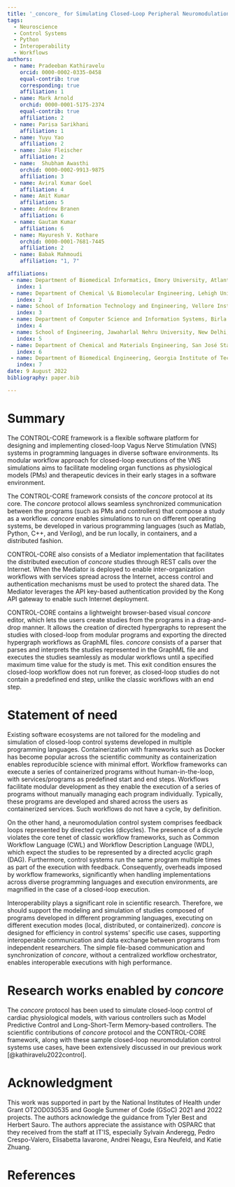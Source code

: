 ```yaml
---
title: '_concore_ for Simulating Closed-Loop Peripheral Neuromodulation Control Systems'
tags:
  - Neuroscience
  - Control Systems
  - Python
  - Interoperability
  - Workflows
authors:
  - name: Pradeeban Kathiravelu
    orcid: 0000-0002-0335-0458
    equal-contrib: true
    corresponding: true 
    affiliation: 1
  - name: Mark Arnold
    orchid: 0000-0001-5175-2374
    equal-contrib: true
    affiliation: 2
  - name: Parisa Sarikhani
    affiliation: 1
  - name: Yuyu Yao
    affiliation: 2
  - name: Jake Fleischer
    affiliation: 2
  - name:  Shubham Awasthi 
    orchid: 0000-0002-9913-9875
    affiliation: 3
  - name: Aviral Kumar Goel
    affiliation: 4
  - name: Amit Kumar
    affiliation: 5
  - name: Andrew Branen
    affiliation: 6
  - name: Gautam Kumar
    affiliation: 6
  - name: Mayuresh V. Kothare
    orchid: 0000-0001-7681-7445
    affiliation: 2
  - name: Babak Mahmoudi
    affiliation: "1, 7"

affiliations:
 - name: Department of Biomedical Informatics, Emory University, Atlanta, GA 30322, USA
   index: 1
 - name: Department of Chemical \& Biomolecular Engineering, Lehigh University, Bethlehem, PA 18015, USA
   index: 2
 - name: School of Information Technology and Engineering, Vellore Institute of Technology, Vellore, TN 632014, India
   index: 3
 - name: Department of Computer Science and Information Systems, Birla Institute of Technology and Science, Pilani, K. K. Birla Goa Campus, Sancoale, GA 403726, India.
   index: 4
 - name: School of Engineering, Jawaharlal Nehru University, New Delhi, 110067, India.
   index: 5
 - name: Department of Chemical and Materials Engineering, San José State University, San José, CA, 95192, USA.
   index: 6
 - name: Department of Biomedical Engineering, Georgia Institute of Technology, Atlanta, GA 30332, USA
   index: 7
date: 9 August 2022
bibliography: paper.bib

---
```

# Summary

The CONTROL-CORE framework is a flexible software platform for designing and implementing closed-loop Vagus Nerve Stimulation (VNS) systems in programming languages in diverse software environments. Its modular workflow approach for closed-loop executions of the VNS simulations aims to facilitate modeling organ functions as physiological models (PMs) and therapeutic devices in their early stages in a software environment. 

The CONTROL-CORE framework consists of the _concore_ protocol at its core. The _concore_ protocol allows seamless synchronized communication between the programs (such as PMs and controllers) that compose a study as a workflow. _concore_ enables simulations to run on different operating systems, be developed in various programming languages (such as Matlab, Python, C++, and Verilog), and be run locally, in containers, and a distributed fashion. 

CONTROL-CORE also consists of a Mediator implementation that facilitates the distributed execution of _concore_ studies through REST calls over the Internet. When the Mediator is deployed to enable inter-organization workflows with services spread across the Internet, access control and authentication mechanisms must be used to protect the shared data. The Mediator leverages the API key-based authentication provided by the Kong API gateway to enable such Internet deployment.

CONTROL-CORE contains a lightweight browser-based visual _concore_ editor, which lets the users create studies from the programs in a drag-and-drop manner. It allows the creation of directed hypergraphs to represent the studies with closed-loop from modular programs and exporting the directed hypergraph workflows as GraphML files. _concore_ consists of a parser that parses and interprets the studies represented in the GraphML file and executes the studies seamlessly as modular workflows until a specified maximum time value for the study is met. This exit condition ensures the closed-loop workflow does not run forever, as closed-loop studies do not contain a predefined end step, unlike the classic workflows with an end step.

# Statement of need

Existing software ecosystems are not tailored for the modeling and simulation of closed-loop control systems developed in multiple programming languages. Containerization with frameworks such as Docker has become popular across the scientific community as containerization enables reproducible science with minimal effort. Workflow frameworks can execute a series of containerized programs without human-in-the-loop, with services/programs as predefined start and end steps. Workflows facilitate modular development as they enable the execution of a series of programs without manually managing each program individually. Typically, these programs are developed and shared across the users as containerized services. Such workflows do not have a cycle, by definition.

On the other hand, a neuromodulation control system comprises feedback loops represented by directed cycles (dicycles). The presence of a dicycle violates the core tenet of classic workflow frameworks, such as Common Workflow Language (CWL) and Workflow Description Language (WDL), which expect the studies to be represented by a directed acyclic graph (DAG). Furthermore, control systems run the same program multiple times as part of the execution with feedback. Consequently, overheads imposed by workflow frameworks, significantly when handling implementations across diverse programming languages and execution environments, are magnified in the case of a closed-loop execution.

Interoperability plays a significant role in scientific research. Therefore, we should support the modeling and simulation of studies composed of programs developed in different programming languages, executing on different execution modes (local, distributed, or containerized). _concore_ is designed for efficiency in control systems' specific use cases, supporting interoperable communication and data exchange between programs from independent researchers. The simple file-based communication and synchronization of _concore_, without a centralized workflow orchestrator, enables interoperable executions with high performance.

# Research works enabled by _concore_

The _concore_ protocol has been used to simulate closed-loop control of cardiac physiological models, with various controllers such as Model Predictive Control and Long-Short-Term Memory-based controllers. The scientific contributions of _concore_ protocol and the CONTROL-CORE framework, along with these sample closed-loop neuromodulation control systems use cases, have been extensively discussed in our previous work [@kathiravelu2022control].


# Acknowledgment

This work was supported in part by the National Institutes of Health under Grant OT2OD030535 and Google Summer of Code (GSoC) 2021 and 2022 projects. The authors acknowledge the guidance from Tyler Best and Herbert Sauro. The authors appreciate the assistance with OSPARC that they received from the staff at IT'IS, especially Sylvain Anderegg, Pedro Crespo-Valero, Elisabetta Iavarone, Andrei Neagu, Esra Neufeld, and Katie Zhuang.

# References
